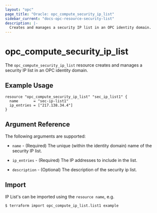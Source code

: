 ```yaml
---
layout: "opc"
page_title: "Oracle: opc_compute_security_ip_list"
sidebar_current: "docs-opc-resource-security-list"
description: |-
  Creates and manages a security IP list in an OPC identity domain.
---
```


# opc\_compute\_security\_ip\_list

The ``opc_compute_security_ip_list`` resource creates and manages a security IP list in an OPC identity domain.

## Example Usage

```hcl
resource "opc_compute_security_ip_list" "sec_ip_list1" {
  name       = "sec-ip-list1"
  ip_entries = ["217.138.34.4"]
}
```

## Argument Reference

The following arguments are supported:

* `name` - (Required) The unique (within the identity domain) name of the security IP list.

* `ip_entries` - (Required) The IP addresses to include in the list.

* `description` - (Optional) The description of the security ip list.

## Import

IP List's can be imported using the `resource name`, e.g.

```shell
$ terraform import opc_compute_ip_list.list1 example
```
